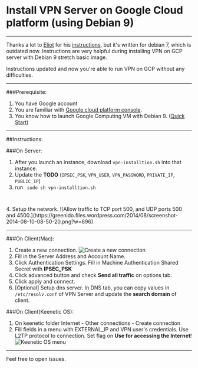 # Install VPN Server on Google Cloud platform (using Debian 9)

----

Thanks a lot to [Eliot](https://github.com/elliot79313) 
for his [instructions](https://github.com/elliot79313/install-vpn-server-on-gcp), but it's written for debian 7, which is outdated now. Instructions are very helpful 
during installing VPN on GCP server with Debian 9 stretch basic image. 

Instructions updated and now you're able to run VPN on GCP without any difficulties.

-----

###Prerequisite:
1. You have Google account
2. You are familiar with [Google cloud platform console](https://console.developers.google.com "Google Cloud Platform Console").
3. You know how to launch Google Computing VM with Debian 9. ([Quick Start](https://cloud.google.com/compute/docs/linux-quickstart "Quick Start"))


-----

##Instructions:


###On Server:

1. After you launch an instance, download <code>vpn-installtion.sh</code> into that instance.
2. Update the **TODO** (<code>IPSEC_PSK</code>, <code>VPN_USER</code>, <code>VPN_PASSWORD</code>, <code>PRIVATE_IP</code>, <code>PUBLIC_IP</code>)
3. run <code>
	sudo sh vpn-installtion.sh
</code>
4. Setup the network.
![Allow traffic to TCP port 500, and UDP ports 500 and 4500.](https://greenido.files.wordpress.com/2014/08/screenshot-2014-08-10-08-50-20.png?w=696)

-----

###On Client(Mac):
1. Create a new connection. ![Create a new connection](https://raw.github.com/elliot79313/install-vpn-server-on-gcp/master/img/client_networksetup.png)
2. Fill in the Server Address and Account Name.
3. Click Authentication Settings. Fill in Machine Authentication Shared Secret with **IPSEC_PSK**
4. Click advanced button and check **Send all traffic** on options tab.
5. Click apply and connect.
6. [Optional] Setup dns server. In DNS tab, you can copy values in <code>/etc/resolv.conf</code> of VPN Server and update the **search domain** of client.


###On Client(Keenetic OS):
1. On keenetic folder Internet - Other connections - Create connection
2. Fill fields in a menu with EXTERNAL_IP and VPN user's credentials. Use L2TP protocol to connection.
Set flag on **Use for accessing the Internet**! ![Keenetic OS menu](https://raw.github.com/IKiselevii/install-vpn-server-on-gcp/master/img/keenetic_network_setup.png)

-----

Feel free to open issues.
